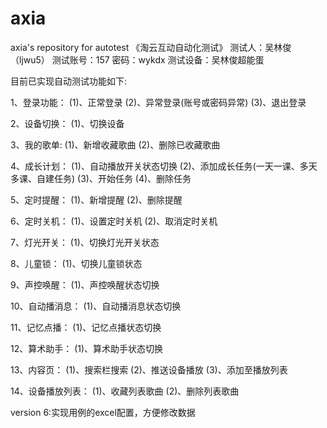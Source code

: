 # axia
axia's repository
for autotest
《淘云互动自动化测试》
测试人：吴林俊（ljwu5）
测试账号：157   密码：wykdx
测试设备：吴林俊超能蛋

目前已实现自动测试功能如下:

1、登录功能：
    (1)、正常登录
    (2)、异常登录(账号或密码异常)
    (3)、退出登录

2、设备切换：
    (1)、切换设备

3、我的歌单:
    (1)、新增收藏歌曲
    (2)、删除已收藏歌曲

4、成长计划：
    (1)、自动播放开关状态切换
    (2)、添加成长任务(一天一课、多天多课、自建任务)
    (3)、开始任务
    (4)、删除任务

5、定时提醒：
    (1)、新增提醒
    (2)、删除提醒

6、定时关机：
    (1)、设置定时关机
    (2)、取消定时关机

7、灯光开关：
    (1)、切换灯光开关状态

8、儿童锁：
    (1)、切换儿童锁状态

9、声控唤醒：
    (1)、声控唤醒状态切换

10、自动播消息：
    (1)、自动播消息状态切换

11、记忆点播：
    (1)、记忆点播状态切换

12、算术助手：
    (1)、算术助手状态切换

13、内容页：
    (1)、搜索栏搜索
    (2)、推送设备播放
    (3)、添加至播放列表

14、设备播放列表：
    (1)、收藏列表歌曲
    (2)、删除列表歌曲

version 6:实现用例的excel配置，方便修改数据


